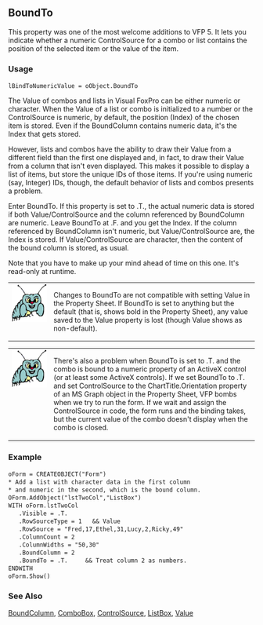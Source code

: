 ## BoundTo

This property was one of the most welcome additions to VFP 5. It lets you indicate whether a numeric ControlSource for a combo or list contains the position of the selected item or the value of the item.

### Usage

```foxpro
lBindToNumericValue = oObject.BoundTo
```

The Value of combos and lists in Visual FoxPro can be either numeric or character. When the Value of a list or combo is initialized to a number or the ControlSource is numeric, by default, the position (Index) of the chosen item is stored. Even if the BoundColumn contains numeric data, it's the Index that gets stored.

However, lists and combos have the ability to draw their Value from a different field than the first one displayed and, in fact, to draw their Value from a column that isn't even displayed. This makes it possible to display a list of items, but store the unique IDs of those items. If you're using numeric (say, Integer) IDs, though, the default behavior of lists and combos presents a problem.

Enter BoundTo. If this property is set to .T., the actual numeric data is stored if both Value/ControlSource and the column referenced by BoundColumn are numeric. Leave BoundTo at .F. and you get the Index. If the column referenced by BoundColumn isn't numeric, but Value/ControlSource are, the Index is stored. If Value/ControlSource are character, then the content of the bound column is stored, as usual.

Note that you have to make up your mind ahead of time on this one. It's read-only at runtime.

<table border=0 cellspacing=0 cellpadding=0 width=100%>
<tr>
  <td width=17% valign=top>
<img width=95 height=78 src="bug.gif"></p>
  </td>
  <td width=83%>
  <p>Changes to BoundTo are not compatible with setting Value in the Property Sheet. If BoundTo is set to anything but the default (that is, shows bold in the Property Sheet), any value saved to the Value property is lost (though Value shows as non-default).</p>
  </td>
 </tr>
</table>

<table border=0 cellspacing=0 cellpadding=0 width=100%>
<tr>
  <td width=17% valign=top>
<img width=95 height=77 src="bug.gif"></p>
  </td>
  <td width=83%>
  <p>There's also a problem when BoundTo is set to .T. and the combo is bound to a numeric property of an ActiveX control (or at least some ActiveX controls). If we set BoundTo to .T. and set ControlSource to the ChartTitle.Orientation property of an MS Graph object in the Property Sheet, VFP bombs when we try to run the form. If we wait and assign the ControlSource in code, the form runs and the binding takes, but the current value of the combo doesn't display when the combo is closed.</p>
  </td>
 </tr>
</table>

### Example

```foxpro
oForm = CREATEOBJECT("Form")
* Add a list with character data in the first column
* and numeric in the second, which is the bound column.
OForm.AddObject("lstTwoCol","ListBox")
WITH oForm.lstTwoCol
   .Visible = .T.
   .RowSourceType = 1   && Value
   .RowSource = "Fred,17,Ethel,31,Lucy,2,Ricky,49"
   .ColumnCount = 2
   .ColumnWidths = "50,30"
   .BoundColumn = 2
   .BoundTo = .T.     && Treat column 2 as numbers.
ENDWITH
oForm.Show()
```
### See Also

[BoundColumn](s4g481.md), [ComboBox](s4g489.md), [ControlSource](s4g588.md), [ListBox](s4g489.md), [Value](s4g414.md)